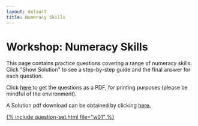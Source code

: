 ```yaml
---
layout: default
title: Numeracy Skills
---
```


# Workshop: Numeracy Skills

This page contains practice questions covering a range of numeracy skills. Click "Show Solution" to see a step-by-step guide and the final answer for each question.

Click <a href="WS_NBS4107A_numeracy.pdf" target="_blank">here </a> to get the questions as a PDF, for printing purposes (please be mindful of the environment).

A Solution pdf download can be obtained by clicking <a href="WS_NBS4107A_numeracy_solutions.pdf" target="_blank">here.

{% include question-set.html file="w01" %}

